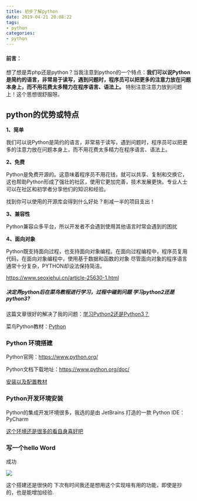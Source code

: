 ```yaml
---
title: 初步了解python
date: 2019-04-21 20:08:22
tags:
- python
categories:
- python
---
```


#### 前言：

想了想是弄php还是python？当我注意到python的一个特点：**我们可以说Python是简约的语言，非常易于读写，遇到问题时，程序员可以把更多的注意力放在问题本身上，而不用花费太多精力在程序语言、语法上。** 特别注意注意力放到问题上！这个思想很舒服呀。

## **python的优势或特点**

  **1、简单**

我们可以说Python是简约的语言，非常易于读写，遇到问题时，程序员可以把更多的注意力放在问题本身上，而不用花费太多精力在程序语言、语法上。

**2、免费**

Python是免费开源的。这意味着程序员不用花钱，就可以共享、复制和交换它，这也帮助Python形成了强壮的社区，使用它更加完善，技术发展更快。专业人士可以在社区和初学者分享他们的知识和经验。

找到你可以使用的开源库会得到什么好处？削减一半的项目支出！

**3、兼容性**

Python兼容众多平台，所以开发者不会遇到使用其他语言时常会遇到的困扰

**4、面向对象**

Python既支持面向过程，也支持面向对象编程。在面向过程编程中，程序员复用代码，在面向对象编程中，使用基于数据和函数的对象 尽管面向对象的程序语言通常十分复杂，PYTHON却设法保持简洁。  

https://www.seoxiehui.cn/article-25630-1.html

##### 决定弄python后在菜鸟教程进行学习，过程中碰到问题 学习python2还是python3?

这篇文章很好的解决了我的问题：[学习Python2还是Python3？](https://blog.csdn.net/qq_39521554/article/details/80855086)

菜鸟Python教材：[Python](http://www.runoob.com/python)



### Python 环境搭建

Python官网：<https://www.python.org/>

Python文档下载地址：<https://www.python.org/doc/>

[安装以及配置教材](http://www.runoob.com/python/python-install.html)

### Python开发环境安装

Python的集成开发环境很多，我选的是由 JetBrains 打造的一款 Python IDE：PyCharm

[这个环境还是很多的看自身喜好吧](http://www.runoob.com/python/python-ide.html)

### 写一个hello Word

成功

![](1.png)

这个搭建还是很快的 下次有时间我还是想用这个实现啥有用的功能，即使是抄的，也是能增加经验.

